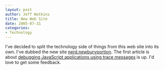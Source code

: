 ```yaml
--- 
layout: post
author: Jeff Watkins
title: New Web Site
date: 2005-07-31
categories: 
- Technology
---
```


I've decided to split the technology side of things from this web site into
its own. I've dubbed the new site [nerd.newburyportion][1]. The first article
is about [debugging JavaScript applications using trace messages][2] is up.
I'd love to get some feedback.

[1]: /nerd/
[2]: /nerd/2005/07/30/debugging-javascript-applications-tracing
